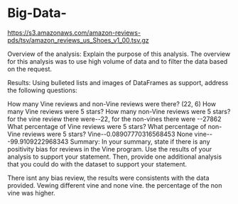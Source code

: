 # Big-Data-
https://s3.amazonaws.com/amazon-reviews-pds/tsv/amazon_reviews_us_Shoes_v1_00.tsv.gz

Overview of the analysis: Explain the purpose of this analysis.
The overview for this analysis was to use high volume of data and to filter the data based on the request. 

Results: Using bulleted lists and images of DataFrames as support, address the following questions:

How many Vine reviews and non-Vine reviews were there?
(22, 6)
How many Vine reviews were 5 stars? How many non-Vine reviews were 5 stars?
for the vine review there were--22, for the non-vines there were --27862
What percentage of Vine reviews were 5 stars? What percentage of non-Vine reviews were 5 stars?
Vine--0.08907770316568453  None vine---99.9109222968343
Summary: In your summary, state if there is any positivity bias for reviews in the Vine program. Use the results of your analysis to support your statement. Then, provide one additional analysis that you could do with the dataset to support your statement.

There isnt any bias review, the results were consistents with the data provided. Vewing different vine and none vine. the percentage of the non vine was higher. 